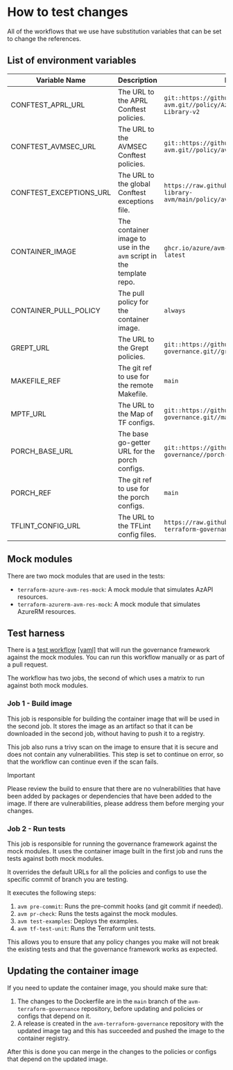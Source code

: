 # How to test changes

All of the workflows that we use have substitution variables that can be set to change the references.

## List of environment variables

| Variable Name | Description | Default Value |
| ------------- | ----------- | ------------- |
| CONFTEST_APRL_URL | The URL to the APRL Conftest policies. | `git::https://github.com/Azure/policy-library-avm.git//policy/Azure-Proactive-Resiliency-Library-v2` |
| CONFTEST_AVMSEC_URL | The URL to the AVMSEC Conftest policies. | `git::https://github.com/Azure/policy-library-avm.git//policy/avmsec` |
| CONFTEST_EXCEPTIONS_URL | The URL to the global Conftest exceptions file. | `https://raw.githubusercontent.com/Azure/policy-library-avm/main/policy/avmsec/avm_exceptions.rego.bak` |
| CONTAINER_IMAGE | The container image to use in the `avm` script in the template repo. | `ghcr.io/azure/avm-terraform-governance:avm-latest` |
| CONTAINER_PULL_POLICY | The pull policy for the container image. | `always` |
| GREPT_URL | The URL to the Grept policies. | `git::https://github.com/Azure/avm-terraform-governance.git//grept-policies` |
| MAKEFILE_REF | The git ref to use for the remote Makefile. | `main` |
| MPTF_URL | The URL to the Map of TF configs. | `git::https://github.com/Azure/avm-terraform-governance.git//mapotf-configs` |
| PORCH_BASE_URL | The base go-getter URL for the porch configs. | `git::https://github.com/Azure/avm-terraform-governance//porch-configs` |
| PORCH_REF | The git ref to use for the porch configs. | `main` |
| TFLINT_CONFIG_URL | The URL to the TFLint config files. | `https://raw.githubusercontent.com/Azure/avm-terraform-governance/main/tflint-configs` |

## Mock modules

There are two mock modules that are used in the tests:

- `terraform-azure-avm-res-mock`: A mock module that simulates AzAPI resources.
- `terraform-azurerm-avm-res-mock`: A mock module that simulates AzureRM resources.

## Test harness

There is a [test workflow](https://github.com/Azure/avm-terraform-governance/actions/workflows/governance-test.yml)
[[yaml]](https://github.com/Azure/avm-terraform-governance/blob/main/.github/workflows/governance-test.yml) that
will run the governance framework against the mock modules. You can run this workflow manually
or as part of a pull request.

The workflow has two jobs, the second of which uses a matrix to run against both mock modules.

### Job 1 - Build image

This job is responsible for building the container image that will be used in the second job.
It stores the image as an artifact so that it can be downloaded in the second job, without having to push it to a registry.

This job also runs a trivy scan on the image to ensure that it is secure and does not contain any vulnerabilities. This step is set to continue on error, so that the workflow can continue even if the scan fails.

> [!IMPORTANT]
> Please review the build to ensure that there are no vulnerabilities that have been added by packages or dependencies that have been added to the image. If there are vulnerabilities, please address them before merging your changes.


### Job 2 - Run tests

This job is responsible for running the governance framework against the mock modules. It uses the container image built in the first job and runs the tests against both mock modules.

It overrides the default URLs for all the policies and configs to use the specific commit of branch you are testing.

It executes the following steps:

1. `avm pre-commit`: Runs the pre-commit hooks (and git commit if needed).
1. `avm pr-check`: Runs the tests against the mock modules.
1. `avm test-examples`: Deploys the examples.
1. `avm tf-test-unit`: Runs the Terraform unit tests.

This allows you to ensure that any policy changes you make will not break the existing tests and that the governance framework works as expected.

## Updating the container image

If you need to update the container image, you should make sure that:

1. The changes to the Dockerfile are in the `main` branch of the `avm-terraform-governance` repository, before updating and policies or configs that depend on it.
1. A release is created in the `avm-terraform-governance` repository with the updated image tag and this has succeeded and pushed the image to the container registry.

After this is done you can merge in the changes to the policies or configs that depend on the updated image.
